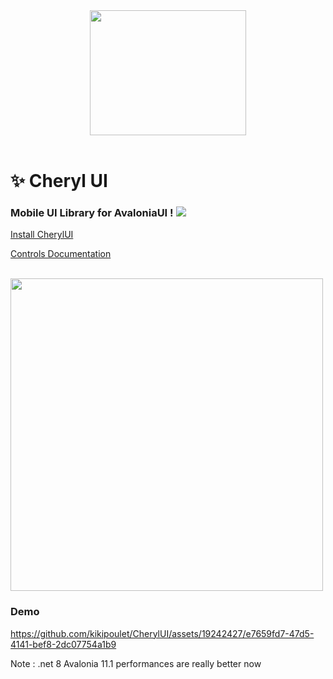 
<div id="header" align="center">
 <kbd>
<img src="https://zupimages.net/up/23/46/jjt8.jpeg" width="250" height="200"></img> 
  </kbd>
<br/>

</div>
<br/>

# ✨ Cheryl UI



### Mobile UI Library for AvaloniaUI ! <img src="https://www.avaloniaui.net/img/logo/avalonia-white-purple.svg"></img>

[Install CherylUI](https://github.com/kikipoulet/CherylUI/wiki/1.-Installation) 

[Controls Documentation](https://github.com/kikipoulet/CherylUI/wiki/2.-Controls) 

<br/>

<img src="https://github.com/kikipoulet/CherylUI/assets/19242427/2bc501b1-63ca-49af-a1a8-40bf3a35b874" width="500">

### Demo

https://github.com/kikipoulet/CherylUI/assets/19242427/e7659fd7-47d5-4141-bef8-2dc07754a1b9

Note : .net 8 Avalonia 11.1 performances are really better now
